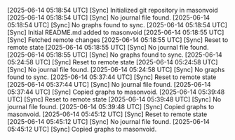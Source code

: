 [2025-06-14 05:18:54 UTC] [Sync] Initialized git repository in masonvoid
[2025-06-14 05:18:54 UTC] [Sync] No journal file found.
[2025-06-14 05:18:54 UTC] [Sync] No graphs found to sync.
[2025-06-14 05:18:54 UTC] [Sync] Initial README.md added to masonvoid
[2025-06-14 05:18:55 UTC] [Sync] Fetched remote changes
[2025-06-14 05:18:55 UTC] [Sync] Reset to remote state
[2025-06-14 05:18:55 UTC] [Sync] No journal file found.
[2025-06-14 05:18:55 UTC] [Sync] No graphs found to sync.
[2025-06-14 05:24:58 UTC] [Sync] Reset to remote state
[2025-06-14 05:24:58 UTC] [Sync] No journal file found.
[2025-06-14 05:24:58 UTC] [Sync] No graphs found to sync.
[2025-06-14 05:37:44 UTC] [Sync] Reset to remote state
[2025-06-14 05:37:44 UTC] [Sync] No journal file found.
[2025-06-14 05:37:44 UTC] [Sync] Copied graphs to masonvoid.
[2025-06-14 05:39:48 UTC] [Sync] Reset to remote state
[2025-06-14 05:39:48 UTC] [Sync] No journal file found.
[2025-06-14 05:39:48 UTC] [Sync] Copied graphs to masonvoid.
[2025-06-14 05:45:12 UTC] [Sync] Reset to remote state
[2025-06-14 05:45:12 UTC] [Sync] No journal file found.
[2025-06-14 05:45:12 UTC] [Sync] Copied graphs to masonvoid.
